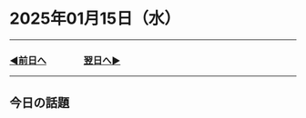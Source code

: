 # 2025年01月15日（水）

---

### [◀️前日へ](https://github.com/yuasys/chatty-journal/blob/main/2025/01/2025-01-14.md)&emsp;&emsp;&emsp;&emsp;[翌日へ▶️](https://github.com/yuasys/chatty-journal/blob/main/2025/01/2025-01-16.md)

---

## 今日の話題
